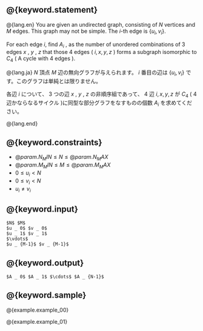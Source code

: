 ## @{keyword.statement}

@{lang.en}
You are given an undirected graph, consisting of $N$ vertices and $M$ edges. This graph may not be simple.
The $i$-th edge is $\lbrace u _ i, v _ i \rbrace$.

For each edge $i$, find $A _ i$ , as the number of unordered combinations of $3$ edges $x$ , $y$ , $z$
that those $4$ edges ( $i,x,y,z$ ) forms a subgraph isomorphic to $C _ 4$ ( A cycle with $4$ edges ).

@{lang.ja}
$N$ 頂点 $M$ 辺の無向グラフが与えられます。 $i$ 番目の辺は $\lbrace u _ i, v _ i \rbrace$ です。このグラフは単純とは限りません。

各辺 $i$ について、 $3$ つの辺 $x$ , $y$ , $z$ の非順序組であって、 $4$ 辺 $i,x,y,z$ が $C _ 4$ ( $4$ 辺かならなるサイクル )に同型な部分グラフをなすものの個数 $A _ i$ を求めてください。

@{lang.end}

## @{keyword.constraints}

- $@{param.N_MIN} \le N \le @{param.N_MAX}$
- $@{param.M_MIN} \le M \le @{param.M_MAX}$
- $0 \le u _ i \lt N$
- $0 \le v _ i \lt N$
- $u _ i \neq v _ i$

## @{keyword.input}

```
$N$ $M$
$u _ 0$ $v _ 0$
$u _ 1$ $v _ 1$
$\vdots$
$u _ {M-1}$ $v _ {M-1}$
```

## @{keyword.output}

```
$A _ 0$ $A _ 1$ $\cdots$ $A _ {N-1}$
```

## @{keyword.sample}

@{example.example_00}

@{example.example_01}
